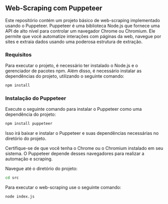 ## Web-Scraping com Puppeteer

Este repositório contém um projeto básico de web-scraping implementado usando o Puppeteer. Puppeteer é uma biblioteca Node.js que fornece uma API de alto nível para controlar um navegador Chrome ou Chromium. Ele permite que você automatize interações com páginas da web, navegue por sites e extraia dados usando uma poderosa estrutura de extração.

### Requisitos

Para executar o projeto, é necessário ter instalado o Node.js e o gerenciador de pacotes npm. Além disso, é necessário instalar as dependências do projeto, utilizando o seguinte comando:

```cmd
npm install
```

### Instalação do Puppeteer

Execute o seguinte comando para instalar o Puppeteer como uma dependência do projeto:

```cmd
npm install puppeteer
```

Isso irá baixar e instalar o Puppeteer e suas dependências necessárias no diretório do projeto.

Certifique-se de que você tenha o Chrome ou o Chromium instalado em seu sistema. O Puppeteer depende desses navegadores para realizar a automação e scraping.

Navegue até o diretório do projeto:

```cmd
cd src
```

Para executar o web-scraping use o seguinte comando:

```cmd
node index.js
```
